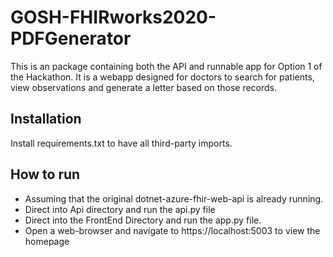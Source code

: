# GOSH-FHIRworks2020-PDFGenerator

This is an package containing both the API and runnable app for Option 1 of the Hackathon. It is a webapp designed for doctors to search for patients, view observations and generate a letter based on those records. 

## Installation

Install requirements.txt to have all third-party imports.

## How to run
- Assuming that the original dotnet-azure-fhir-web-api is already running.
- Direct into Api directory and run the api.py file 
- Direct into the FrontEnd Directory and run the app.py file.
- Open a web-browser and navigate to https://localhost:5003 to view the homepage



